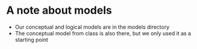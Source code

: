 A note about models
===================
- Our conceptual and logical models are in the models directory
- The conceptual model from class is also there, but we only used it as a starting point
